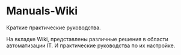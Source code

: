 # Manuals-Wiki

Краткие практические руководства.

На вкладке Wiki, представлены различные решения в области автоматизации IT. И практические руководства по их настройке. 
